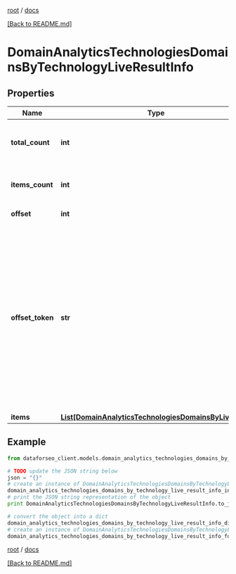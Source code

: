 [root](./../ "root") / [docs](./ "docs")

[[Back to README.md]](./../README.md "[Back to README.md]")

# DomainAnalyticsTechnologiesDomainsByTechnologyLiveResultInfo

## Properties

Name | Type | Description | Notes
------------ | ------------- | ------------- | -------------
**total_count** | **int** | total number of relevant items in the database | [optional]
**items_count** | **int** | number of items in the results array | [optional]
**offset** | **int** | specified offset value | [optional]
**offset_token** | **str** | token for subsequent requests by specifying the unique offset_token when setting a new task, you will get the subsequent results of the initial task; offset_token values are unique for each subsequent task | [optional]
**items** | [**List[DomainAnalyticsTechnologiesDomainsByLiveItem]**](DomainAnalyticsTechnologiesDomainsByLiveItem.md) | items array | [optional]

## Example

```python
from dataforseo_client.models.domain_analytics_technologies_domains_by_technology_live_result_info import DomainAnalyticsTechnologiesDomainsByTechnologyLiveResultInfo

# TODO update the JSON string below
json = "{}"
# create an instance of DomainAnalyticsTechnologiesDomainsByTechnologyLiveResultInfo from a JSON string
domain_analytics_technologies_domains_by_technology_live_result_info_instance = DomainAnalyticsTechnologiesDomainsByTechnologyLiveResultInfo.from_json(json)
# print the JSON string representation of the object
print DomainAnalyticsTechnologiesDomainsByTechnologyLiveResultInfo.to_json()

# convert the object into a dict
domain_analytics_technologies_domains_by_technology_live_result_info_dict = domain_analytics_technologies_domains_by_technology_live_result_info_instance.to_dict()
# create an instance of DomainAnalyticsTechnologiesDomainsByTechnologyLiveResultInfo from a dict
domain_analytics_technologies_domains_by_technology_live_result_info_form_dict = domain_analytics_technologies_domains_by_technology_live_result_info.from_dict(domain_analytics_technologies_domains_by_technology_live_result_info_dict)
```

  

[root](./../ "root") / [docs](./ "docs")

[[Back to README.md]](./../README.md "[Back to README.md]")